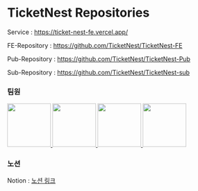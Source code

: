 # TicketNest Repositories

Service : https://ticket-nest-fe.vercel.app/

FE-Repository : https://github.com/TicketNest/TicketNest-FE

Pub-Repository : https://github.com/TicketNest/TicketNest-Pub

Sub-Repository : https://github.com/TicketNest/TicketNest-sub

### 팀원

<a href="https://github.com/munyeol-Yoon">
    <img src="https://github.com/munyeol-Yoon.png" width="100" height="100"/>
</a>
<a href="https://github.com/Hangju0610">
    <img src="https://github.com/Hangju0610.png" width="100" height="100"/>
</a>
<a href="https://github.com/since1630">
    <img src="https://github.com/since1630.png" width="100" height="100"/>
</a>
<a href="https://github.com/tkdgks7036">
    <img src="https://github.com/tkdgks7036.png" width="100" height="100"/>
</a>

### 노션

Notion : [노션 링크](https://www.notion.so/7-J-o-J-e21d060e8f474805aeef6a4828b37712)
